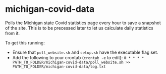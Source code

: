 # michigan-covid-data

Polls the Michigan state Covid statistics page every hour to save a snapshot of the site. This is to be precessed later to let us calculate daily statistics from it. 

To get this running:
- Ensure that `poll_website.sh` and `setup.sh` have the executable  flag set.
- Add the following to your crontab (`crontab -e` to edit): `0 * * * * PATH_TO_FOLDER/michigan-covid-data/poll_website.sh >> PATH_TO_FOLDER/michigan-covid-data/log.txt`